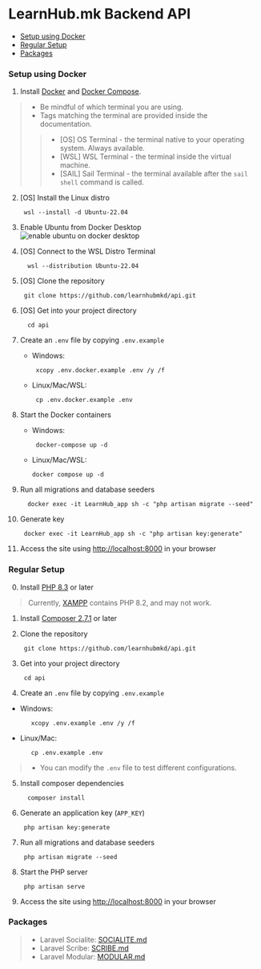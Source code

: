 # LearnHub.mk Backend API

- [Setup using Docker](#setup-using-docker)
- [Regular Setup](#regular-setup)
- [Packages](#packages)



### Setup using Docker
1. Install [Docker](https://docs.docker.com/engine/install/) and [Docker Compose](https://docs.docker.com/desktop/install/windows-install/).


> - Be mindful of which terminal you are using.
> - Tags matching the terminal are provided inside the documentation.
> > - [OS] OS Terminal - the terminal native to your operating system. Always available.
> > - [WSL] WSL Terminal - the terminal inside the virtual machine.
> > - [SAIL] Sail Terminal - the terminal available after the `sail shell` command is called.

2. [OS] Install the Linux distro 

        wsl --install -d Ubuntu-22.04

3. Enable Ubuntu from Docker Desktop
![enable ubuntu on docker desktop](https://i.postimg.cc/vYZRKKfL/docker-desktop-ubuntu-enable.jpg)

4. [OS] Connect to the WSL Distro Terminal 

         wsl --distribution Ubuntu-22.04


5. [OS] Clone the repository

        git clone https://github.com/learnhubmkd/api.git

6. [OS] Get into your project directory 

         cd api

7. Create an ```.env``` file by copying ```.env.example```
   - Windows:

          xcopy .env.docker.example .env /y /f
   - Linux/Mac/WSL:

          cp .env.docker.example .env
8. Start the Docker containers
    - Windows:
   
           docker-compose up -d
    - Linux/Mac/WSL:

          docker compose up -d
        
9. Run all migrations and database seeders

         docker exec -it LearnHub_app sh -c "php artisan migrate --seed"
10. Generate key

         docker exec -it LearnHub_app sh -c "php artisan key:generate"
11. Access the site using [http://localhost:8000](http://localhost:8000) in your browser

### Regular Setup
0. Install [PHP 8.3](https://windows.php.net/download/) or later
> Currently, [XAMPP](https://www.apachefriends.org/download.html) contains PHP 8.2, and may not work.
1. Install [Composer 2.7.1](https://getcomposer.org/download/#manual-download) or later

2. Clone the repository

        git clone https://github.com/learnhubmkd/api.git
 
3. Get into your project directory

        cd api
4. Create an ```.env``` file by copying ```.env.example```
- Windows:

         xcopy .env.example .env /y /f
- Linux/Mac: 
     
         cp .env.example .env

> - You can modify the `.env` file to test different configurations.


5. Install composer dependencies

         composer install

6. Generate an application key (`APP_KEY`)

        php artisan key:generate  
7. Run all migrations and database seeders

        php artisan migrate --seed
8. Start the PHP server

        php artisan serve

9. Access the site using [http://localhost:8000](http://localhost:8000) in your browser


### Packages 

> - Laravel Socialite: [SOCIALITE.md](SOCIALITE.md)
> - Laravel Scribe: [SCRIBE.md](SCRIBE.md)
> - Laravel Modular: [MODULAR.md](MODULAR.md)

